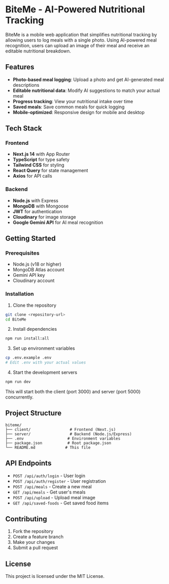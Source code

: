 # BiteMe - AI-Powered Nutritional Tracking

BiteMe is a mobile web application that simplifies nutritional tracking by allowing users to log meals with a single photo. Using AI-powered meal recognition, users can upload an image of their meal and receive an editable nutritional breakdown.

## Features

- **Photo-based meal logging**: Upload a photo and get AI-generated meal descriptions
- **Editable nutritional data**: Modify AI suggestions to match your actual meal
- **Progress tracking**: View your nutritional intake over time
- **Saved meals**: Save common meals for quick logging
- **Mobile-optimized**: Responsive design for mobile and desktop

## Tech Stack

### Frontend
- **Next.js 14** with App Router
- **TypeScript** for type safety
- **Tailwind CSS** for styling
- **React Query** for state management
- **Axios** for API calls

### Backend
- **Node.js** with Express
- **MongoDB** with Mongoose
- **JWT** for authentication
- **Cloudinary** for image storage
- **Google Gemini API** for AI meal recognition

## Getting Started

### Prerequisites
- Node.js (v18 or higher)
- MongoDB Atlas account
- Gemini API key
- Cloudinary account

### Installation

1. Clone the repository
```bash
git clone <repository-url>
cd BiteMe
```

2. Install dependencies
```bash
npm run install:all
```

3. Set up environment variables
```bash
cp .env.example .env
# Edit .env with your actual values
```

4. Start the development servers
```bash
npm run dev
```

This will start both the client (port 3000) and server (port 5000) concurrently.

## Project Structure

```
biteme/
├── client/                 # Frontend (Next.js)
├── server/                 # Backend (Node.js/Express)
├── .env                   # Environment variables
├── package.json           # Root package.json
└── README.md             # This file
```

## API Endpoints

- `POST /api/auth/login` - User login
- `POST /api/auth/register` - User registration
- `POST /api/meals` - Create a new meal
- `GET /api/meals` - Get user's meals
- `POST /api/upload` - Upload meal image
- `GET /api/saved-foods` - Get saved food items

## Contributing

1. Fork the repository
2. Create a feature branch
3. Make your changes
4. Submit a pull request

## License

This project is licensed under the MIT License.
